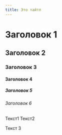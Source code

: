 ```yaml
---
title: Это тайтл
---
```


# Заголовок 1

## Заголовок 2

### Заголовок 3

#### Заголовок 4

##### Заголовок 5

###### Заголовок 6

Текст1
Текст2

Текст 3
